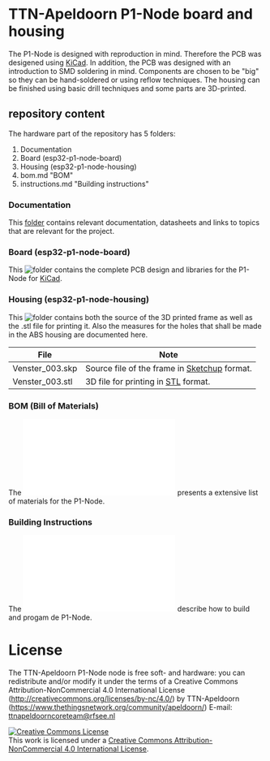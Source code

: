 # TTN-Apeldoorn P1-Node board and housing
The P1-Node is designed with reproduction in mind. Therefore the PCB was desigened using <a href="https://kicad-pcb.org/" target="_blank">KiCad</a>. In addition, the PCB was designed with an introduction to SMD soldering in mind. Components are chosen to be "big" so they can be hand-soldered or using reflow techniques. The housing can be finished using basic drill techniques and some parts are 3D-printed.

## repository content
The hardware part of the repository has 5 folders:

   1. Documentation
   2. Board (esp32-p1-node-board)
   3. Housing (esp32-p1-node-housing)
   4. bom.md "BOM"
   5. instructions.md "Building instructions"

### Documentation
This [folder](documentation/ "folder") contains relevant documentation, datasheets and links to topics that are relevant for the project.

### Board (esp32-p1-node-board)
This ![folder](esp32-p1-node-board/ "folder") contains the complete PCB design and libraries for the P1-Node for <a href="https://kicad-pcb.org/" target="_blank">KiCad</a>.

### Housing (esp32-p1-node-housing)
This ![folder](esp32-p1-node-housing/ "folder") contains both the source of the 3D printed frame as well as the .stl file for printing it. Also the measures for the holes that shall be made in the ABS housing are documented here.

File            | Note
----------------|--------------------------
Venster_003.skp | Source file of the frame in <a href="https://www.sketchup.com/" target="_blank">Sketchup</a> format.
Venster_003.stl | 3D file for printing in <a href="https://en.wikipedia.org/wiki/STL_(file_format)" target="_blank">STL</a> format.

### BOM (Bill of Materials)
The ![BOM](bom.md "BOM") presents a extensive list of materials for the P1-Node.

### Building Instructions
The ![Building instructions](instructions.md "Building instructions") describe how to build and progam de P1-Node.

# License
The TTN-Apeldoorn P1-Node node is free soft- and hardware:
you can redistribute and/or modify it under the terms of a Creative Commons Attribution-NonCommercial 4.0 International License (http://creativecommons.org/licenses/by-nc/4.0/) by TTN-Apeldoorn (https://www.thethingsnetwork.org/community/apeldoorn/) E-mail: ttnapeldoorncoreteam@rfsee.nl

<a rel="license" href="http://creativecommons.org/licenses/by-nc/4.0/"><img alt="Creative Commons License" style="border-width:0" src="https://i.creativecommons.org/l/by-nc/4.0/88x31.png" /></a><br />This work is licensed under a <a rel="license" href="http://creativecommons.org/licenses/by-nc/4.0/">Creative Commons Attribution-NonCommercial 4.0 International License</a>.